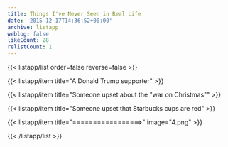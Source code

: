 ```yaml
---
title: Things I've Never Seen in Real Life
date: '2015-12-17T14:36:52+00:00'
archive: listapp
weblog: false
likeCount: 28
relistCount: 1
---
```



{{< listapp/list order=false reverse=false >}}

   {{< listapp/item title="A Donald Trump supporter" >}}

   {{< listapp/item title="Someone upset about the \"war on Christmas\"" >}}

   {{< listapp/item title="Someone upset that Starbucks cups are red" >}}

   {{< listapp/item title="=================>"
      image="4.png" >}}

{{< /listapp/list >}}
